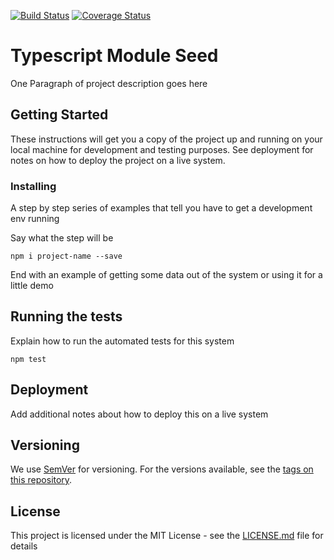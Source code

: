 [![Build Status](https://travis-ci.org/codyjdalton/ts-module-seed.svg?branch=master)](https://travis-ci.org/codyjdalton/ts-module-seed) [![Coverage Status](https://coveralls.io/repos/github/codyjdalton/ts-module-seed/badge.svg?branch=master)](https://coveralls.io/github/codyjdalton/ts-module-seed?branch=master) 

# Typescript Module Seed

One Paragraph of project description goes here

## Getting Started

These instructions will get you a copy of the project up and running on your local machine for development and testing purposes. See deployment for notes on how to deploy the project on a live system.

### Installing

A step by step series of examples that tell you have to get a development env running

Say what the step will be

```
npm i project-name --save
```

End with an example of getting some data out of the system or using it for a little demo

## Running the tests

Explain how to run the automated tests for this system

```
npm test
```

## Deployment

Add additional notes about how to deploy this on a live system

## Versioning

We use [SemVer](http://semver.org/) for versioning. For the versions available, see the [tags on this repository](https://github.com/your/project/tags). 

## License

This project is licensed under the MIT License - see the [LICENSE.md](LICENSE.md) file for details